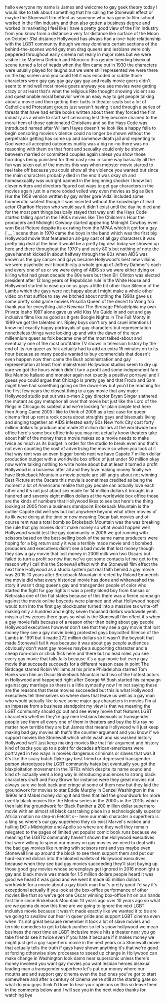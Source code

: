 hello everyone my name is James and welcome to gay geek theory today I would
like to talk about something that I'm calling the Stonewall effect or maybe the
Stonewall film effect as someone who has gone to film school worked in the film
industry and then also gotten a business degree and worked in marketing I feel
like I have a pretty good view of the film industry from you know from a
distance a very far distance like surface of the Moon on October 31st distance
Hollywood has always had a love-hate relationship with the LGBT community though
we may dominate certain sections of the behind-the-scenes world gay men drag
queens and lesbians were only peppered throughout early cinema not really in
major roles but we were visible like Marlena Dietrich and Morocco this
gender-bending bisexual scene turned a lot of heads when the film came out in
1930 the characters were usually played for laughs but we were still represented
we were there on the big screen and you could tell it was encoded or subtle
those characters were gay gay gay gay gay gay and really movie goers didn't seem
to mind well most movie goers anyway you see movies were getting crazy or at
least that's what the religious Rite thought showing violent sex and
questionable moral behavior we're an easy way to get people talking about a
movie and then getting their butts in theater seats but a lot of Catholic and
Protestant groups just weren't having it and through a series of threats that
have had entire books written about them they forced the film industry as a
whole to start self censoring lest they become chained to the moral hem of those
opinionated Christians and so the Hays Code was introduced named after William
Hayes doesn't he look like a happy fella to begin censoring movies violence
could no longer be shown without the perpetrator getting has come up and somehow
death jail and repenting to God were all accepted outcomes nudity was a big
no-no there was no reasoning with them on that front and sexuality could only be
shown between married or committed couples again unless you show those horndogs
being punished for their nasty sex in some way basically all the fun was taken
out of the movies this was when mobster movie started to reel take off because
you could show all the violence you wanted but since the main characters
probably died in the end it was okay oh and homosexuality was outright banned in
the beginning shocker I know but clever writers and directors figured out ways
to get gay characters in the movies again just in a more coded veiled way even
movies as big as Ben Hur the 1959 version written by gay writer gore Vidal
included some homoerotic subtext though it was inserted without the knowledge of
lead actor Charlton Heston who would say it didn't exist until the day he died
and for the most part things basically stayed that way until the Hays Code
started falling apart in the 1960s movies like The Children's Hour the producers
and Midnight Cowboy started appearing Midnight Cowboy even won Best Picture
despite its ex rating from the MPAA which it got for a gay [ __ ] scene then in
1970 came the boys in the band which was the first big Hollywood movie that
featured an all-gay cast of all gay characters it was pretty big deal at the
time it would be a pretty big deal today we showed up here and there throughout
the 1970's and early 80's but nothing of note the gave hannah kicked in about
halfway through the 80s when AIDS was known as the gay cancer and gays became
Hollywood's best new villains we were psychotic evil bloodthirsty a whole group
of Jeffrey Dahmer's each and every one of us or we were dying of AIDS so we were
either dying or killing what had great decade the 80s were but then Bill Clinton
was elected president after 12 long years of Republican rule in the White House
and Hollywood started to ease up on us gays a little bit other than Silence of
the Lambs which the gays were not happy about I might make a whole other video
on that suffice to say we bitched about nothing the 1990s gave us some pretty
solid game movies Priscilla Queen of the desert to Wong foo thank you for
everything Julie Newmar The Birdcage Philadelphia my own Private Idaho 1997
alone gave us wild Kiss Me Guido in and out and gay inclusive films like as good
as it gets Boogie Nights in The Full Monty in 1999 we got the talented mr.
Ripley boys don't cry and cruel intentions I know not exactly happy portrayals
of gay characters but representation nonetheless things were looking up and with
the dawn of the new millennium queer as folk became one of the most talked-about
and eventually one of the most profitable TV shows in television history by the
end of its run queer as folk actually had to add an extra 15 minutes on to its
hour because so many people wanted to buy commercials that doesn't even happen
now then came the Bush administration and gay representation at least from
mainstream Hollywood studios seem to dry up sure we got the hours which didn't
turn a profit and some independent fare like Mambo Italiano and monster again
not exactly a positive portrayal and I guess you could argue that Chicago is
pretty gay and that Frodo and Sam might have had something going on the down-low
but you'd be reaching for the first few years the closest thing to a gay movie
that any major Hollywood studio put out was x-men 2 gay director Bryan Singer
slathered the mutant as gay metaphor all over that movie but just like the Lord
of the Rings in Chicago its subtext and we're looking for plain simple text here
then Along Came 2005 I like to think of 2005 as a test case for queer cinema
first up rent a rock opera about straights gays and bisexuals living and singing
together an AIDS infested early 90s New York City cost forty million dollars to
produce and made 31 million dollars at the worldwide box office here's some box
office info you may not actually know theaters take about half of the money that
a movie makes so a movie needs to make twice as much as its budget in order for
the studio to break even and that's not even counting the cost of advertising
the movie so when you look at it that way rent was an even bigger bomb next we
have Capote 7 million dollar production budget with a worldwide box office of
just under 50 million okay now we're talking nothing to write home about but at
least it turned a profit Hollywood is a business after all and they love making
money finally we have Brokeback Mountain a movie people are still angry about
not winning Best Picture at the Oscars this movie is sometimes credited as being
the moment a lot of Americans realize that gay people can actually love each
other and it's not just about sex made for 14 million dollars it brought in a
hundred and seventy eight million dollars at the worldwide box office those are
the kinds of numbers that Hollywood likes to see but here's the thing looking at
2005 from a business standpoint Brokeback Mountain is the outlier Capote did
well yes but not anywhere beyond what other movies of its ilk were doing at the
time or now meaning Oscar bait movies and of course rent was a total bomb so
Brokeback Mountain was the was breaking the rule that gay movies don't make
money so what would happen well Hollywood would test the gay community in 2006
we got running with scissors based on the best-selling book of the same name
producers were hoping for a big return sadly it was a terribly made movie and it
bombed producers and executives didn't see a bad movie that lost money though
they saw a gay movie that lost money in 2009 milk won two Oscars but failed to
turn a profit so now that we've got some contacts let me get to the reason why I
call this the Stonewall effect with the Stonewall film effect the next time
Hollywood as a studio system put real faith behind a gay movie was 20 15 10
years after Brokeback Mountain directed by Roland Emmerich the movie did what
every historical movie has done and whitewashed the story it wasn't drag queens
gay and transgender people of color who started the fight for gay rights it was
a pretty blond boy from Kansas or Nebraska one of the flat states because of
this there was a fierce campaign against the movie online boycotts were planned
and what Hollywood hoped would turn into the first gay blockbuster turned into a
massive tax write-off making only a hundred and eighty seven thousand dollars
worldwide yeah missin a few zeroes there guys so what is the Stonewall film
effect it's when a gay movie fails because of a reason other than being about
gay people Hollywood executives however don't see that they see a gay movie that
lost money they see a gay movie being protested gays boycotted Silence of the
Lambs in 1991 but it made 272 million dollars so it wasn't the boycott that made
Stonewall fail it was because it was about gay people audiences obviously don't
want gay movies maybe a supporting character and a cheap rom-com or chick flick
here and there but no lead roles you see every gay movie that fails fails
because it's a gay movie but every gay movie that succeeds succeeds for a
different reason case in point The Birdcage starred Robin Williams at his prime
Philadelphia starred Tom Hanks won him an Oscar Brokeback Mountain had two of
the hottest actors in Hollywood and happened right after George W Bush started
his campaign against gay marriage so there is a little sympathy now I'm not
saying these are the reasons that these movies succeeded but this is what
Hollywood executives tell themselves so where does that leave us well as a gay
man who would actually like to see some major gay characters in movies I'm at an
impasse from a business standpoint my view is that we meaning the LGBT community
should go out and see every movie that features LGBT characters whether they're
gay men lesbians bisexuals or transgender people see them all every one of them
in theaters and buy the blu-ray no matter how terrible they are but James that
means Hollywood will just keep making bad gay movies ah that's the
counter-argument and you know if we support movies like Stonewall which white
wash and sis washed history Hollywood we'll just keep making movies like that
fair argument and history kind of backs you up to a point for decades
african-americans were portrayed in two ways in movies dangerous criminals or
slaves that was it it's like the scary butch Dyke gay best friend or depressed
transgender person stereotypes the LGBT community hates but eventually you got
the blaxploitation movement in the 1970s which despite its name sound and kind
of- actually went a long way in introducing audiences to strong black characters
shaft and Foxy Brown for instance were they great movies not always sure we look
back and cringe at some of them now but they laid the groundwork for movies to
star Eddie Murphy in Denzel Washington in the 1990s and Mabel money doing it and
then that laid the groundwork for more overtly black movies like the Medea
series in the 2000s in the 2010s which then laid the groundwork for Black
Panther a 200 million dollar superhero movie with an almost all black cast
taking place in a technologically superior African nation no step-in Fetchit s--
here our main character a superhero is a king so where's our gay superhero they
do exist Marvel's wicked and hulling DC's Midnighter and Apollo so where are
they well they remain relegated to the pages of limited yet popular comic book
runs because we meaning the LGBTQ community haven't shown the Hollywood
executives that were willing to spend our money on gay movies we need to deal
with the bad gay movies like running with scissors rent and yes maybe even
Stonewall line up around the block to see them support them and put our
hard-earned dollars into the bloated wallets of Hollywood executives because
when they see bad gay movies succeeding they'll start buying up those good gay
movies whose screenplays get ignored in 2016 moonlight a gay and black movie was
made for 1.5 million dollars people heard it was good we heard it was good and
we went it made 65 million dollars worldwide for a movie about a gay black man
that's pretty good I'd say it's exceptional actually if you look at the
box-office performance of other movies like that so we've got one Oscar winning
box-office hit on our hands first time since Brokeback Mountain 10 years ago
over 10 years ago so what are we gonna do now this time are we going to ignore
the next LGBT inclusive movie because it wasn't made exactly like we wanted it
to be are we going to swallow our hear in queer pride and support LGBT cinema
even when it's not great because remember it took a lot of slave movies and
terrible comedies to get to black panther so let's show hollywood we mean
business the next time an LGBT inclusive movie hits a theater near you go take
friends see it twice even if you hate it because if it makes money we might just
get a gay superhero movie in the next years or a Stonewall movie that actually
tells the truth if gays have shown anything it's that we're good at forcing
otherwise slow processes to speed up change in Hollywood can make change in
Washington look damn near supersonic unless there's money involved you want gay
movies you want lesbian heroes bisexual leading man a transgender superhero
let's put our money where our mouths are and support gay cinema even the bad
ones you've got to start somewhere and after a century of cinema we're still at
the starting gate so what do you guys think I'd love to hear your opinions on
this so leave them in the comments below and I will see you in the next video
thanks for watching bye